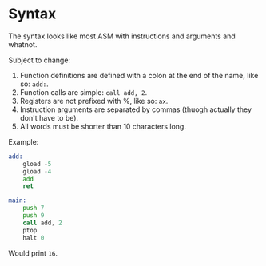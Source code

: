 # Syntax

The syntax looks like most ASM with instructions and arguments and whatnot.

Subject to change:

1. Function definitions are defined with a colon at the end of the name, like so: `add:`.
2. Function calls are simple: `call add, 2`.
3. Registers are not prefixed with %, like so: `ax`.
4. Instruction arguments are separated by commas (thuogh actually they don't have to be).
5. All words must be shorter than 10 characters long.

Example:

```asm
add:
	gload -5
	gload -4
	add
	ret

main:
	push 7
	push 9
	call add, 2
	ptop
	halt 0
```

Would print `16`.
